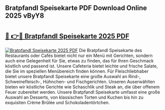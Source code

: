 ## Bratpfandl Speisekarte PDF Download Online 2025 vByY8

# <h2><a href="http://gc928kx.nevu.top/?p=Bratpfandl+Speisekarte">🔗 👉🔴 Bratpfandl Speisekarte 2025 PDF</a></h2>

[![Bratpfandl Speisekarte 2025 PDF](https://i.imgur.com/dBaPXMq.png)](http://gc928kx.nevu.top/?p=Bratpfandl+Speisekarte)
Die Bratpfandl Speisekarte des Restaurants oder Cafés bietet nicht nur ein Menü mit Gerichten, sondern auch eine Gelegenheit für Sie, etwas zu finden, das für Ihren Geschmack köstlich und passend ist. Unsere Cafeteria bietet leichte und frische Salate, die Sie im speziellen Menübereich finden können. Für Fleischliebhaber bietet unsere Bratpfandl Speisekarte eine große Auswahl an Rind-, Schweinefleisch-, Hühnchen- und Fischgerichten. Unseren Auserwählten bieten wir köstliche Gerichte wie Schaschlik und Steak an, die über offenem Feuer zubereitet werden. Unsere Bratpfandl Speisekarte umfasst eine große Auswahl an Desserts, von klassischen Torten und Kuchen bis hin zu exquisiten Crème Brûlée und Schokoladentörtchen.
